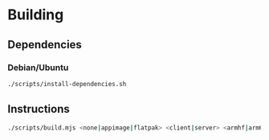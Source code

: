 # Building

## Dependencies

### Debian/Ubuntu
```sh
./scripts/install-dependencies.sh
```

## Instructions
```sh
./scripts/build.mjs <none|appimage|flatpak> <client|server> <armhf|arm64|amd64|host> [--clean] [--install] [-Dvar=value...]
```
